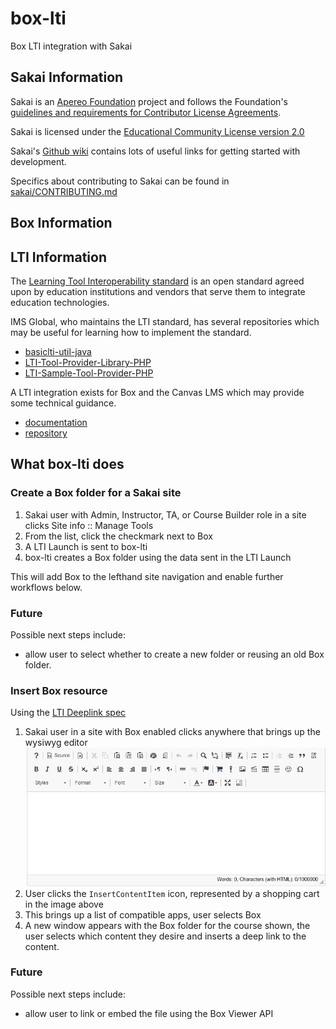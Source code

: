 # box-lti
Box LTI integration with Sakai

## Sakai Information
Sakai is an [Apereo Foundation](http://www.apereo.org) project and follows the Foundation's [guidelines and requirements for Contributor License Agreements](https://www.apereo.org/licensing).

Sakai is licensed under the [Educational Community License version 2.0](http://opensource.org/licenses/ECL-2.0)

Sakai's [Github wiki](https://github.com/sakaiproject/sakai/wiki) contains lots of useful links for getting started with development. 

Specifics about contributing to Sakai can be found in [sakai/CONTRIBUTING.md](https://github.com/sakaiproject/sakai/blob/master/CONTRIBUTING.md)

## Box Information


## LTI Information
The [Learning Tool Interoperability standard](https://www.imsglobal.org/activity/learning-tools-interoperability) is an open standard agreed upon by education institutions and vendors that serve them to integrate education technologies.

IMS Global, who maintains the LTI standard, has several repositories which may be useful for learning how to implement the standard.

* [basiclti-util-java](https://github.com/IMSGlobal/basiclti-util-java)
* [LTI-Tool-Provider-Library-PHP](https://github.com/IMSGlobal/LTI-Tool-Provider-Library-PHP)
* [LTI-Sample-Tool-Provider-PHP](https://github.com/IMSGlobal/LTI-Sample-Tool-Provider-PHP)

A LTI integration exists for Box and the Canvas LMS which may provide some technical guidance.

* [documentation](https://app.box.com/s/ib3bzr4nj2vl443wqxtm)
* [repository](https://github.com/instructure/lti-box-engine)

## What box-lti does


### Create a Box folder for a Sakai site

1. Sakai user with Admin, Instructor, TA, or Course Builder role in a site clicks Site info :: Manage Tools
1. From the list, click the checkmark next to Box
1. A LTI Launch is sent to box-lti
1. box-lti creates a Box folder using the data sent in the LTI Launch

This will add Box to the lefthand site navigation and enable further workflows below.

### Future
Possible next steps include:

* allow user to select whether to create a new folder or reusing an old Box folder. 

### Insert Box resource
Using the [LTI Deeplink spec](https://www.imsglobal.org/specs/lticiv1p0)

1. Sakai user in a site with Box enabled clicks anywhere that brings up the wysiwyg editor
![Sakai CK Editor](_assets/CKEditor.png)
1. User clicks the `InsertContentItem` icon, represented by a shopping cart in the image above
1. This brings up a list of compatible apps, user selects Box
1. A new window appears with the Box folder for the course shown, the user selects which content they desire and inserts a deep link to the content.

### Future
Possible next steps include:

* allow user to link or embed the file using the Box Viewer API

